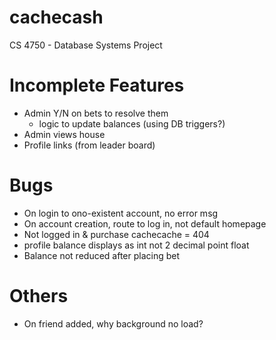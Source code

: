 # cachecash
CS 4750 - Database Systems Project

# Incomplete Features
- Admin Y/N on bets to resolve them
    - logic to update balances (using DB triggers?)
- Admin views house
- Profile links (from leader board)

# Bugs
- On login to ono-existent account, no error msg
- On account creation, route to log in, not default homepage
- Not logged in & purchase cachecache = 404
- profile balance displays as int not 2 decimal point float
- Balance not reduced after placing bet


# Others
- On friend added, why background no load?
